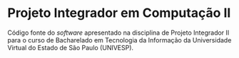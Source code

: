 # Projeto Integrador em Computação II

Código fonte do *software* apresentado na disciplina de Projeto Integrador II para o curso de Bacharelado em Tecnologia da Informação da Universidade Virtual do Estado de São Paulo (UNIVESP).
